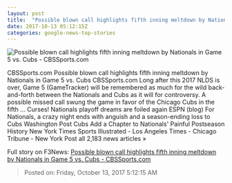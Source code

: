 ```yaml
---
layout: post
title:  "Possible blown call highlights fifth inning meltdown by Nationals in Game 5 vs. Cubs - CBSSports.com"
date: 2017-10-13 05:12:15Z
categories: google-news-top-stories
---
```


![Possible blown call highlights fifth inning meltdown by Nationals in Game 5 vs. Cubs - CBSSports.com](https://sportshub.cbsistatic.com/i/r/2017/10/13/58bf2377-de4b-4951-b882-5a9dc624acc4/thumbnail/770x433/3ec5fd63268f22b98f9a4f6c4b260941/usatsi-10342230.jpg)

CBSSports.com Possible blown call highlights fifth inning meltdown by Nationals in Game 5 vs. Cubs CBSSports.com Long after this 2017 NLDS is over, Game 5 (GameTracker) will be remembered as much for the wild back-and-forth between the Nationals and Cubs as it will for controversy. A possible missed call swung the game in favor of the Chicago Cubs in the fifth ... Curses! Nationals playoff dreams are foiled again ESPN (blog) For Nationals, a crazy night ends with anguish and a season-ending loss to Cubs Washington Post Cubs Add a Chapter to Nationals' Painful Postseason History New York Times Sports Illustrated - Los Angeles Times - Chicago Tribune - New York Post all 2,183 news articles »


Full story on F3News: [Possible blown call highlights fifth inning meltdown by Nationals in Game 5 vs. Cubs - CBSSports.com](http://www.f3nws.com/n/bqEQNG)

> Posted on: Friday, October 13, 2017 5:12:15 AM
